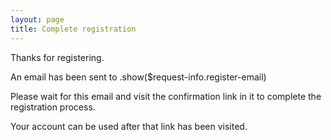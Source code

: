 ```yaml
---
layout: page
title: Complete registration
---
```

Thanks for registering.

An email has been sent to .show($request-info.register-email)

Please wait for this email and visit the confirmation link in it to complete the registration process.

Your account can be used after that link has been visited.
